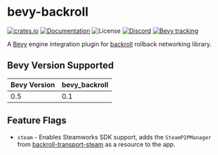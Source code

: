# bevy-backroll

[![crates.io](https://img.shields.io/crates/v/bevy-backroll.svg)](https://crates.io/crates/bevy-backroll)
[![Documentation](https://docs.rs/bevy-backroll/badge.svg)](https://docs.rs/bevy-backroll)
![License](https://img.shields.io/crates/l/bevy-backroll)
[![Discord](https://img.shields.io/discord/151219753434742784.svg?label=&logo=discord&logoColor=ffffff&color=7389D8&labelColor=6A7EC2)](https://discord.gg/VuZhs9V)
[![Bevy tracking](https://img.shields.io/badge/Bevy%20tracking-released%20version-lightblue)](https://github.com/bevyengine/bevy/blob/main/docs/plugins_guidelines.md#main-branch-tracking)

A [Bevy](https://bevyengine.com) engine integration plugin for [backroll](https://crates.io/crates/backroll)
rollback networking library.

## Bevy Version Supported

|Bevy Version|bevy\_backroll|
|:-----------|:-------------|
|0.5         |0.1           |

## Feature Flags

 - `steam` - Enables Steamworks SDK support, adds the `SteamP2PManager` from
   [backroll-transport-steam](https://crates.io/crates/bevy-backroll) as a
   resource to the app.